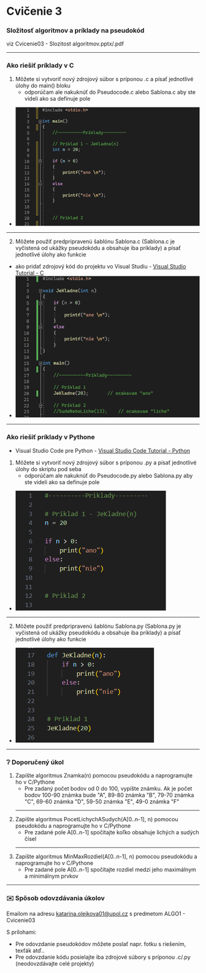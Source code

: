 # Cvičenie 3
### Složitosť algoritmov a príklady na pseudokód
viz Cvicenie03 - Slozitost algoritmov.pptx/.pdf


---
### Ako riešiť príklady v C
1. Môžete si vytvoriť nový zdrojový súbor s príponou .c a písať jednotlivé úlohy do main() bloku
   - odporúčam ale nakuknúť do Pseudocode.c alebo Sablona.c aby ste videli ako sa definuje pole
  - ![mainC](../Additional/Priklad1Main.PNG)
  - ---
2. Môžete použiť predpripravenú šablónu Sablona.c (Sablona.c je vyčistená od ukážky pseudokódu a obsahuje iba príklady) a písať jednotlivé úlohy ako funkcie
  - ako pridať zdrojový kód do projektu vo Visual Studiu - [Visual Studio Tutorial - C](Tutorials/VisualStudio.md)
  - ![FuncC](../Additional/Priklad1Func.PNG)


---
### Ako riešiť príklady v Pythone
- Visual Studio Code pre Python - [Visual Studio Code Tutorial - Python](Tutorials/VisualStudioCode.md)
1. Môžete si vytvoriť nový zdrojový súbor s príponou .py a písať jednotlivé úlohy do skriptu pod seba
   - odporúčam ale nakuknúť do Pseudocode.py alebo Sablona.py aby ste videli ako sa definuje pole
  - ![mainPy](../Additional/VSC01.PNG)
  - ---
2. Môžete použiť predpripravenú šablónu Sablona.py (Sablona.py je vyčistená od ukážky pseudokódu a obsahuje iba príklady) a písať jednotlivé úlohy ako funkcie
  - ![FuncPy](../Additional/VSC02.PNG)


---
### :grey_question: Doporučený úkol
1. Zapíšte algoritmus Znamka(n) pomocou pseudokódu a naprogramujte ho v C/Pythone
   - Pre zadaný počet bodov od 0 do 100, vypíšte známku. Ak je počet bodov 100-90 známka bude "A", 89-80 známka "B", 79-70 známka "C", 69-60 známka "D", 59-50 známka "E", 49-0 známka "F"
   - ---
2. Zapíšte algoritmus PocetLichychASudych(A[0..n-1], n) pomocou pseudokódu a naprogramujte ho v C/Pythone
   - Pre zadané pole A[0..n-1] spočítajte koľko obsahuje lichých a sudých čísel
   - ---
3. Zapíšte algoritmus MinMaxRozdiel(A[0..n-1], n) pomocou pseudokódu a naprogramujte ho v C/Pythone
   - Pre zadané pole A[0..n-1] spočítajte rozdiel medzi jeho maximálnym a minimálnym prvkov


---
### :envelope: Spôsob odovzdávania úkolov
Emailom na adresu katarina.olejkova01@upol.cz s predmetom ALGO1 - Cvicenie03

S prílohami:
- Pre odovzdanie pseudokódov môžete poslať napr. fotku s riešením, texťák atď..
- Pre odovzdanie kódu posielajte iba zdrojové súbory s príponou .c/.py (neodovzdávajte celé projekty) 
